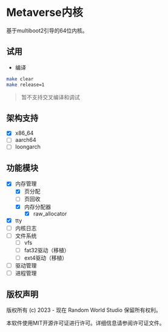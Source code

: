 # Metaverse内核

基于multiboot2引导的64位内核。

## 试用

* 编译

```bash
make clear
make release=1
```

> 暂不支持交叉编译和调试

## 架构支持

* [x] x86_64
* [ ] aarch64
* [ ] loongarch

## 功能模块

* [x] 内存管理
  * [x] 页分配
  * [ ] 页回收
  * [x] 内存分配器
    * [x] raw_allocator
* [x] tty
* [ ] 内核日志
* [ ] 文件系统
  * [ ] vfs
  * [ ] fat32驱动（移植）
  * [ ] ext4驱动（移植）
* [ ] 驱动管理
* [ ] 进程管理

## 版权声明

版权所有 (c) 2023 - 现在 Random World Studio 保留所有权利。

本软件使用MIT开源许可证进行许可。详细信息请参阅许可证文件。
